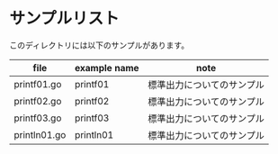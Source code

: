 # サンプルリスト

このディレクトリには以下のサンプルがあります。

| file         | example name | note                       |
| ------------ | ------------ | -------------------------- |
| printf01.go  | printf01     | 標準出力についてのサンプル |
| printf02.go  | printf02     | 標準出力についてのサンプル |
| printf03.go  | printf03     | 標準出力についてのサンプル |
| println01.go | println01    | 標準出力についてのサンプル |

